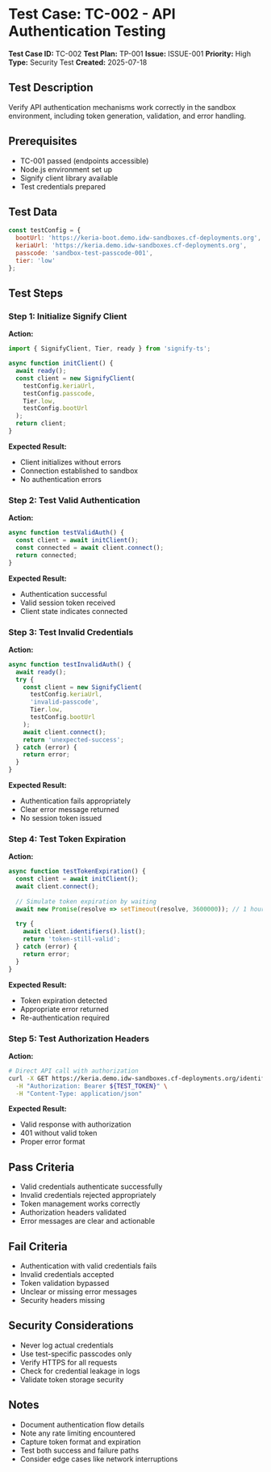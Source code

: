 # Test Case: TC-002 - API Authentication Testing

**Test Case ID:** TC-002
**Test Plan:** TP-001
**Issue:** ISSUE-001
**Priority:** High
**Type:** Security Test
**Created:** 2025-07-18

## Test Description
Verify API authentication mechanisms work correctly in the sandbox environment, including token generation, validation, and error handling.

## Prerequisites
- TC-001 passed (endpoints accessible)
- Node.js environment set up
- Signify client library available
- Test credentials prepared

## Test Data
```javascript
const testConfig = {
  bootUrl: 'https://keria-boot.demo.idw-sandboxes.cf-deployments.org',
  keriaUrl: 'https://keria.demo.idw-sandboxes.cf-deployments.org',
  passcode: 'sandbox-test-passcode-001',
  tier: 'low'
};
```

## Test Steps

### Step 1: Initialize Signify Client
**Action:**
```javascript
import { SignifyClient, Tier, ready } from 'signify-ts';

async function initClient() {
  await ready();
  const client = new SignifyClient(
    testConfig.keriaUrl,
    testConfig.passcode,
    Tier.low,
    testConfig.bootUrl
  );
  return client;
}
```
**Expected Result:**
- Client initializes without errors
- Connection established to sandbox
- No authentication errors

### Step 2: Test Valid Authentication
**Action:**
```javascript
async function testValidAuth() {
  const client = await initClient();
  const connected = await client.connect();
  return connected;
}
```
**Expected Result:**
- Authentication successful
- Valid session token received
- Client state indicates connected

### Step 3: Test Invalid Credentials
**Action:**
```javascript
async function testInvalidAuth() {
  await ready();
  try {
    const client = new SignifyClient(
      testConfig.keriaUrl,
      'invalid-passcode',
      Tier.low,
      testConfig.bootUrl
    );
    await client.connect();
    return 'unexpected-success';
  } catch (error) {
    return error;
  }
}
```
**Expected Result:**
- Authentication fails appropriately
- Clear error message returned
- No session token issued

### Step 4: Test Token Expiration
**Action:**
```javascript
async function testTokenExpiration() {
  const client = await initClient();
  await client.connect();
  
  // Simulate token expiration by waiting
  await new Promise(resolve => setTimeout(resolve, 3600000)); // 1 hour
  
  try {
    await client.identifiers().list();
    return 'token-still-valid';
  } catch (error) {
    return error;
  }
}
```
**Expected Result:**
- Token expiration detected
- Appropriate error returned
- Re-authentication required

### Step 5: Test Authorization Headers
**Action:**
```bash
# Direct API call with authorization
curl -X GET https://keria.demo.idw-sandboxes.cf-deployments.org/identifiers \
  -H "Authorization: Bearer ${TEST_TOKEN}" \
  -H "Content-Type: application/json"
```
**Expected Result:**
- Valid response with authorization
- 401 without valid token
- Proper error format

## Pass Criteria
- Valid credentials authenticate successfully
- Invalid credentials rejected appropriately
- Token management works correctly
- Authorization headers validated
- Error messages are clear and actionable

## Fail Criteria
- Authentication with valid credentials fails
- Invalid credentials accepted
- Token validation bypassed
- Unclear or missing error messages
- Security headers missing

## Security Considerations
- Never log actual credentials
- Use test-specific passcodes only
- Verify HTTPS for all requests
- Check for credential leakage in logs
- Validate token storage security

## Notes
- Document authentication flow details
- Note any rate limiting encountered
- Capture token format and expiration
- Test both success and failure paths
- Consider edge cases like network interruptions